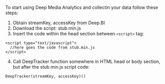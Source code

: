 To start using Deep Media Analytics and collectin your data follow these steps:

1. Obtain streamKey, accessKey from Deep.BI
2. Download the script: stub.min.js
3. Insert the code within the head section between ```<script>``` tag:

```
<script type="text/javascript">
  //here goes the code from stub.min.js
</script>
```

4. Call DeepTracker function somewhere in HTML head or body section, but after the stub.min.js script code:

```
DeepTracker(streamKey, accessKey)()
```